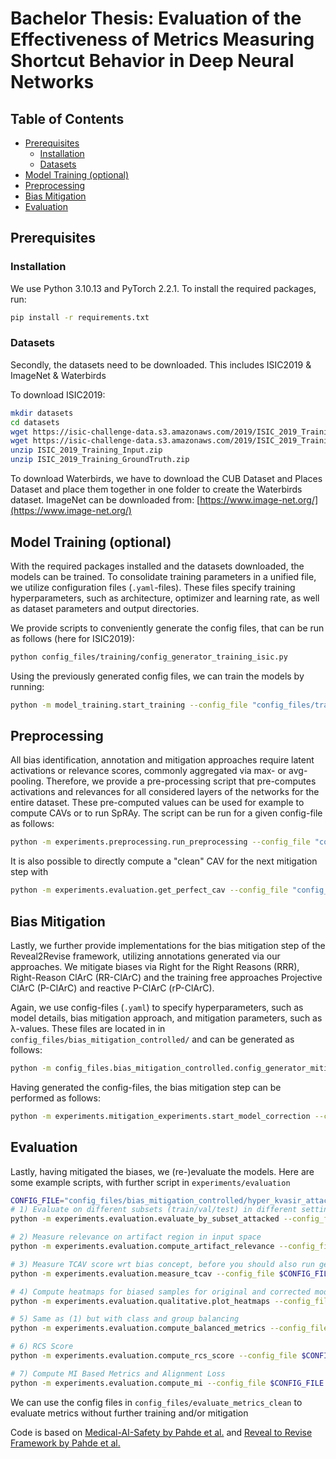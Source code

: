 # Bachelor Thesis: Evaluation of the Effectiveness of Metrics Measuring Shortcut Behavior in Deep Neural Networks
## Table of Contents

- [Prerequisites](#prerequisites)
  - [Installation](#installation)
  - [Datasets](#datasets)
- [Model Training (optional)](#model-training-optional)
- [Preprocessing](#preprocessing)
- [Bias Mitigation](#bias-mitigation)
- [Evaluation](#evaluation)

## Prerequisites
### Installation

We use Python 3.10.13 and PyTorch 2.2.1. To install the required packages, run:

```bash 
pip install -r requirements.txt
```

### Datasets
Secondly, the datasets need to be downloaded. This includes ISIC2019 & ImageNet & Waterbirds

To download ISIC2019:
```bash
mkdir datasets
cd datasets
wget https://isic-challenge-data.s3.amazonaws.com/2019/ISIC_2019_Training_Input.zip
wget https://isic-challenge-data.s3.amazonaws.com/2019/ISIC_2019_Training_GroundTruth.zip
unzip ISIC_2019_Training_Input.zip
unzip ISIC_2019_Training_GroundTruth.zip
```

To download Waterbirds, we have to download the CUB Dataset and Places Dataset and place them together in one folder to create the Waterbirds dataset. 
ImageNet can be downloaded from: [https://www.image-net.org/](https://www.image-net.org/)

## Model Training (optional)

With the required packages installed and the datasets downloaded, the models can be trained. To consolidate training parameters in a unified file, we utilize configuration files (`.yaml`-files). These files specify training hyperparameters, such as architecture, optimizer and learning rate, as well as dataset parameters and output directories. 

We provide scripts to conveniently generate the config files, that can be run as follows (here for ISIC2019):

```bash 
python config_files/training/config_generator_training_isic.py
```

Using the previously generated config files, we can train the models by running:

```bash
python -m model_training.start_training --config_file "config_files/training/isic/your_config_file.yaml"
```


## Preprocessing

All bias identification, annotation and mitigation approaches require latent activations or relevance scores, commonly aggregated via max- or avg-pooling. Therefore, we provide a pre-processing script that pre-computes activations and relevances for all considered layers of the networks for the entire dataset. These pre-computed values can be used for example to compute CAVs or to run SpRAy. The script can be run for a given config-file as follows:

 ```bash
python -m experiments.preprocessing.run_preprocessing --config_file "config_files/your_config_file.yaml"
```

It is also possible to directly compute a "clean" CAV for the next mitigation step with 

 ```bash
python -m experiments.evaluation.get_perfect_cav --config_file "config_files/your_config_file.yaml"
```


## Bias Mitigation
Lastly, we further provide implementations for the bias mitigation step of the Reveal2Revise framework, utilizing annotations generated via our approaches.
We mitigate biases via Right for the Right Reasons (RRR), Right-Reason ClArC (RR-ClArC) and the training free approaches Projective ClArC (P-ClArC) and reactive P-ClArC (rP-ClArC).

Again, we use config-files (`.yaml`) to specify hyperparameters, such as model details, bias mitigation approach, and mitigation parameters, such as &lambda;-values.
These files are located in in `config_files/bias_mitigation_controlled/` and can be generated as follows:

```bash
python -m config_files.bias_mitigation_controlled.config_generator_mitigation_hyper_kvasir_attacked"
```

Having generated the config-files, the bias mitigation step can be performed as follows:

```bash
python -m experiments.mitigation_experiments.start_model_correction --config_file "config_files/bias_mitigation_controlled/hyper_kvasir_attacked/your_config_file.yaml"
```

## Evaluation
Lastly, having mitigated the biases, we (re-)evaluate the models. Here are some example scripts, with further script in ``experiments/evaluation``

```bash
CONFIG_FILE="config_files/bias_mitigation_controlled/hyper_kvasir_attacked/your_config_file.yaml"
# 1) Evaluate on different subsets (train/val/test) in different settings (clean/attacked) and calculate performance metrics, per-class metrics and per-group metrics
python -m experiments.evaluation.evaluate_by_subset_attacked --config_file $CONFIG_FILE

# 2) Measure relevance on artifact region in input space
python -m experiments.evaluation.compute_artifact_relevance --config_file $CONFIG_FILE

# 3) Measure TCAV score wrt bias concept, before you should also run get_perfect_cav to get a clean CAV 
python -m experiments.evaluation.measure_tcav --config_file $CONFIG_FILE

# 4) Compute heatmaps for biased samples for original and corrected models
python -m experiments.evaluation.qualitative.plot_heatmaps --config_file $CONFIG_FILE

# 5) Same as (1) but with class and group balancing
python -m experiments.evaluation.compute_balanced_metrics --config_file $CONFIG_FILE

# 6) RCS Score
python -m experiments.evaluation.compute_rcs_score --config_file $CONFIG_FILE

# 7) Compute MI Based Metrics and Alignment Loss
python -m experiments.evaluation.compute_mi --config_file $CONFIG_FILE
```

We can use the config files in ``config_files/evaluate_metrics_clean`` to evaluate metrics without further training and/or mitigation



Code is based on [Medical-AI-Safety by Pahde et al.](https://github.com/frederikpahde/medical-ai-safety/) and [Reveal to Revise Framework by Pahde et al.](https://github.com/maxdreyer/Reveal2Revise)